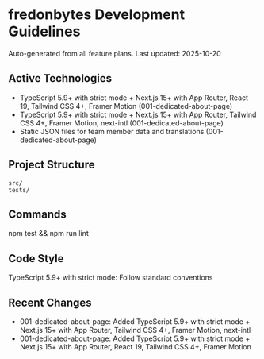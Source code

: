 # fredonbytes Development Guidelines

Auto-generated from all feature plans. Last updated: 2025-10-20

## Active Technologies
- TypeScript 5.9+ with strict mode + Next.js 15+ with App Router, React 19, Tailwind CSS 4+, Framer Motion (001-dedicated-about-page)
- TypeScript 5.9+ with strict mode + Next.js 15+ with App Router, Tailwind CSS 4+, Framer Motion, next-intl (001-dedicated-about-page)
- Static JSON files for team member data and translations (001-dedicated-about-page)

## Project Structure
```
src/
tests/
```

## Commands
npm test && npm run lint

## Code Style
TypeScript 5.9+ with strict mode: Follow standard conventions

## Recent Changes
- 001-dedicated-about-page: Added TypeScript 5.9+ with strict mode + Next.js 15+ with App Router, Tailwind CSS 4+, Framer Motion, next-intl
- 001-dedicated-about-page: Added TypeScript 5.9+ with strict mode + Next.js 15+ with App Router, React 19, Tailwind CSS 4+, Framer Motion

<!-- MANUAL ADDITIONS START -->
<!-- MANUAL ADDITIONS END -->
